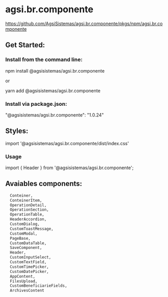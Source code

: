 # agsi.br.componente
https://github.com/AgsiSistemas/agsi.br.componente/pkgs/npm/agsi.br.componente


## Get Started:

### Install from the command line:
npm install @agsisistemas/agsi.br.componente

or

yarn add @agsisistemas/agsi.br.componente

### Install via package.json:
"@agsisistemas/agsi.br.componente": "1.0.24"

## Styles:
import '@agsisistemas/agsi.br.componente/dist/index.css'

### Usage
import { Header } from '@agsisistemas/agsi.br.componente';

## Avaiables components:


```python
  Conteiner, 
  ConteinerItem,
  OperationDetail,
  OperationSection, 
  OperationTable,    
  HeaderAccordion,
  CustomDialog,
  CustomToastMessage,
  CustomModal,
  PageBase,
  CustomDataTable,
  SaveComponent,
  Header,
  CustomInputSelect,
  CustomTextField,
  CustomTimePicker,
  CustomDatePicker,
  AppContent,
  FilesUpload,
  CustomBeneficiarieFields,
  ArchivesContent
  ```
 
